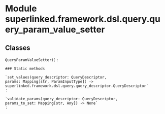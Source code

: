 Module superlinked.framework.dsl.query.query_param_value_setter
===============================================================

Classes
-------

`QueryParamValueSetter()`
:   

    ### Static methods

    `set_values(query_descriptor: QueryDescriptor, params: Mapping[str, ParamInputType]) ‑> superlinked.framework.dsl.query.query_descriptor.QueryDescriptor`
    :

    `validate_params(query_descriptor: QueryDescriptor, params_to_set: Mapping[str, Any]) ‑> None`
    :